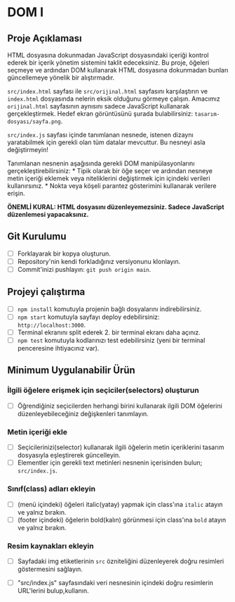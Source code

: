 # DOM I

## Proje Açıklaması

HTML dosyasına dokunmadan JavaScript dosyasındaki içeriği kontrol ederek bir içerik yönetim sistemini taklit edeceksiniz. Bu proje, öğeleri seçmeye ve ardından DOM kullanarak HTML dosyasına dokunmadan bunları güncellemeye yönelik bir alıştırmadır.

`src/index.html` sayfası ile `src/orijinal.html` sayfasını karşılaştırın ve `index.html` dosyasında nelerin eksik olduğunu görmeye çalışın. Amacımız `orijinal.html` sayfasının aynısını sadece JavaScript kullanarak gerçekleştirmek. Hedef ekran görüntüsünü şurada bulabilirsiniz: `tasarım-dosyası/sayfa.png`.

`src/index.js` sayfası içinde tanımlanan nesnede, istenen dizaynı yaratabilmek için gerekli olan tüm datalar mevcuttur. Bu nesneyi asla değiştirmeyin! 

Tanımlanan nesnenin aşağısında gerekli DOM manipülasyonlarını gerçekleştirebilirsiniz:
    * Tipik olarak bir öğe seçer ve ardından nesneye metin içeriği eklemek veya niteliklerini değiştirmek için içindeki verileri kullanırsınız. 
    * Nokta veya köşeli parantez gösterimini kullanarak verilere erişin.

**ÖNEMLİ KURAL: HTML dosyasını düzenleyemezsiniz. Sadece JavaScript düzenlemesi yapacaksınız.**

## Git Kurulumu

* [ ] Forklayarak bir kopya oluşturun.
* [ ] Repository'nin kendi forkladığınız versiyonunu klonlayın.
* [ ] Commit'inizi pushlayın: `git push origin main`.

## Projeyi çalıştırma

* [ ] `npm install` komutuyla projenin bağlı dosyalarını indirebilirsiniz.
* [ ] `npm start` komutuyla sayfayı deploy edebilirsiniz: `http://localhost:3000`.
* [ ] Terminal ekranını split ederek 2. bir terminal ekranı daha açınız.
* [ ] `npm test` komutuyla kodlarınızı test edebilirsiniz (yeni bir terminal penceresine ihtiyacınız var).

## Minimum Uygulanabilir Ürün

### İlgili öğelere erişmek için seçiciler(selectors) oluşturun

* [ ] Öğrendiğiniz seçicilerden herhangi birini kullanarak ilgili DOM öğelerini düzenleyebileceğiniz değişkenleri tanımlayın.

### Metin içeriği ekle

* [ ] Seçicilerinizi(selector) kullanarak ilgili öğelerin metin içeriklerini tasarım dosyasıyla eşleştirerek güncelleyin.
* [ ] Elementler için gerekli text metinleri nesnenin içerisinden bulun; `src/index.js`.

### Sınıf(class) adları ekleyin

* [ ] (menü içindeki) öğeleri italic(yatay) yapmak için class'ına `italic` atayın ve yalnız bırakın.
* [ ] (footer içindeki) öğelerin bold(kalın) görünmesi için class'ına `bold` atayın ve yalnız bırakın.

### Resim kaynakları ekleyin

* [ ] Sayfadaki img etiketlerinin `src` özniteliğini düzenleyerek doğru resimleri göstermesini sağlayın.
* [ ] "src/index.js" sayfasındaki veri nesnesinin içindeki doğru resimlerin URL'lerini bulup,kullanın.

